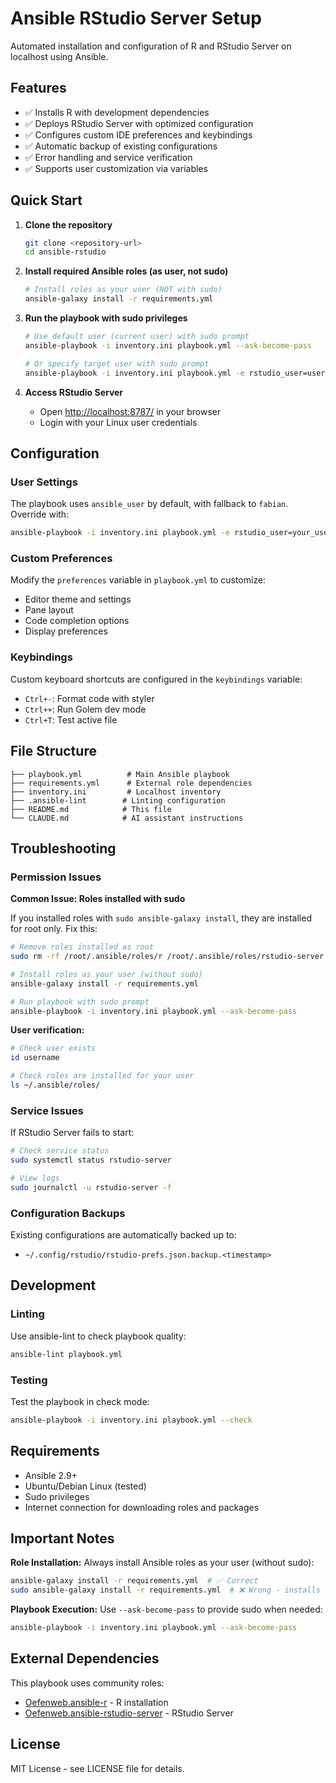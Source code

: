 # Ansible RStudio Server Setup

Automated installation and configuration of R and RStudio Server on localhost using Ansible.

## Features

- ✅ Installs R with development dependencies
- ✅ Deploys RStudio Server with optimized configuration
- ✅ Configures custom IDE preferences and keybindings
- ✅ Automatic backup of existing configurations
- ✅ Error handling and service verification
- ✅ Supports user customization via variables

## Quick Start

1. **Clone the repository**

   ```bash
   git clone <repository-url>
   cd ansible-rstudio
   ```

2. **Install required Ansible roles (as user, not sudo)**

   ```bash
   # Install roles as your user (NOT with sudo)
   ansible-galaxy install -r requirements.yml
   ```

3. **Run the playbook with sudo privileges**

   ```bash
   # Use default user (current user) with sudo prompt
   ansible-playbook -i inventory.ini playbook.yml --ask-become-pass
   
   # Or specify target user with sudo prompt
   ansible-playbook -i inventory.ini playbook.yml -e rstudio_user=username --ask-become-pass
   ```

4. **Access RStudio Server**
   - Open <http://localhost:8787/> in your browser
   - Login with your Linux user credentials

## Configuration

### User Settings

The playbook uses `ansible_user` by default, with fallback to `fabian`. Override with:

```bash
ansible-playbook -i inventory.ini playbook.yml -e rstudio_user=your_username
```

### Custom Preferences

Modify the `preferences` variable in `playbook.yml` to customize:

- Editor theme and settings
- Pane layout
- Code completion options
- Display preferences

### Keybindings

Custom keyboard shortcuts are configured in the `keybindings` variable:

- `Ctrl+-`: Format code with styler
- `Ctrl++`: Run Golem dev mode
- `Ctrl+T`: Test active file

## File Structure

```
├── playbook.yml          # Main Ansible playbook
├── requirements.yml      # External role dependencies
├── inventory.ini         # Localhost inventory
├── .ansible-lint        # Linting configuration
├── README.md            # This file
└── CLAUDE.md            # AI assistant instructions
```

## Troubleshooting

### Permission Issues

**Common Issue: Roles installed with sudo**

If you installed roles with `sudo ansible-galaxy install`, they are installed for root only. Fix this:

```bash
# Remove roles installed as root
sudo rm -rf /root/.ansible/roles/r /root/.ansible/roles/rstudio-server

# Install roles as your user (without sudo)
ansible-galaxy install -r requirements.yml

# Run playbook with sudo prompt
ansible-playbook -i inventory.ini playbook.yml --ask-become-pass
```

**User verification:**

```bash
# Check user exists
id username

# Check roles are installed for your user
ls ~/.ansible/roles/
```

### Service Issues

If RStudio Server fails to start:

```bash
# Check service status
sudo systemctl status rstudio-server

# View logs
sudo journalctl -u rstudio-server -f
```

### Configuration Backups

Existing configurations are automatically backed up to:

- `~/.config/rstudio/rstudio-prefs.json.backup.<timestamp>`

## Development

### Linting

Use ansible-lint to check playbook quality:

```bash
ansible-lint playbook.yml
```

### Testing

Test the playbook in check mode:

```bash
ansible-playbook -i inventory.ini playbook.yml --check
```

## Requirements

- Ansible 2.9+
- Ubuntu/Debian Linux (tested)
- Sudo privileges
- Internet connection for downloading roles and packages

## Important Notes

**Role Installation:** Always install Ansible roles as your user (without sudo):

```bash
ansible-galaxy install -r requirements.yml  # ✅ Correct
sudo ansible-galaxy install -r requirements.yml  # ❌ Wrong - installs for root only
```

**Playbook Execution:** Use `--ask-become-pass` to provide sudo when needed:

```bash
ansible-playbook -i inventory.ini playbook.yml --ask-become-pass
```

## External Dependencies

This playbook uses community roles:

- [Oefenweb.ansible-r](https://github.com/Oefenweb/ansible-r) - R installation
- [Oefenweb.ansible-rstudio-server](https://github.com/Oefenweb/ansible-rstudio-server) - RStudio Server

## License

MIT License - see LICENSE file for details.
